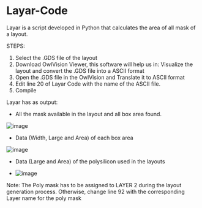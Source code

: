 # Layar-Code
Layar is a script developed in Python that calculates the area of all mask of a layout.

STEPS:
1. Select the .GDS file of the layout
2. Download OwlVision Viewer, this software will help us in: Visualize the layout and convert the .GDS file into a ASCII format
3. Open the .GDS file in the OwlVision and Translate it to ASCII format
4. Edit line 20 of Layar Code with the name of the ASCII file.
5. Compile

Layar has as output:
- All the mask available in the layout and all box area found.

![image](https://user-images.githubusercontent.com/110146406/181416824-96266bc4-df59-437a-9d09-cb5541662780.png)

- Data (Width, Large and Area) of each box area

![image](https://user-images.githubusercontent.com/110146406/181416903-30823d0f-d669-4148-88af-2f455a2ac8c0.png)

- Data (Large and Area) of the polysilicon used in the layouts

- ![image](https://user-images.githubusercontent.com/110146406/181416947-0470d587-60e9-4857-8521-68657fce88fb.png)

Note: The Poly mask has to be assigned to LAYER 2 during the layout generation process. Otherwise, change line 92 with the corresponding Layer name for the poly mask
